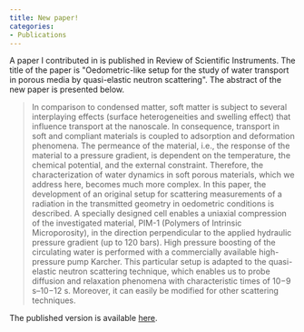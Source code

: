 ```yaml
---
title: New paper!
categories:
- Publications
---
```


A paper I contributed in is published in Review of Scientific Instruments. The title of the paper is "Oedometric-like setup for the study of water transport in porous media by quasi-elastic neutron scattering".
The abstract of the new paper is presented below.

> In comparison to condensed matter, soft matter is subject to several interplaying effects (surface heterogeneities and swelling effect) that influence transport at the nanoscale. In consequence, transport in soft and compliant materials is coupled to adsorption and deformation phenomena. The permeance of the material, i.e., the response of the material to a pressure gradient, is dependent on the temperature, the chemical potential, and the external constraint. Therefore, the characterization of water dynamics in soft porous materials, which we address here, becomes much more complex. In this paper, the development of an original setup for scattering measurements of a radiation in the transmitted geometry in oedometric conditions is described. A specially designed cell enables a uniaxial compression of the investigated material, PIM-1 (Polymers of Intrinsic Microporosity), in the direction perpendicular to the applied hydraulic pressure gradient (up to 120 bars). High pressure boosting of the circulating water is performed with a commercially available high-pressure pump Karcher. This particular setup is adapted to the quasi-elastic neutron scattering technique, which enables us to probe diffusion and relaxation phenomena with characteristic times of 10−9 s–10−12 s. Moreover, it can easily be modified for other scattering techniques.

The published version is available [here](https://aip.scitation.org/doi/abs/10.1063/5.0030297).
